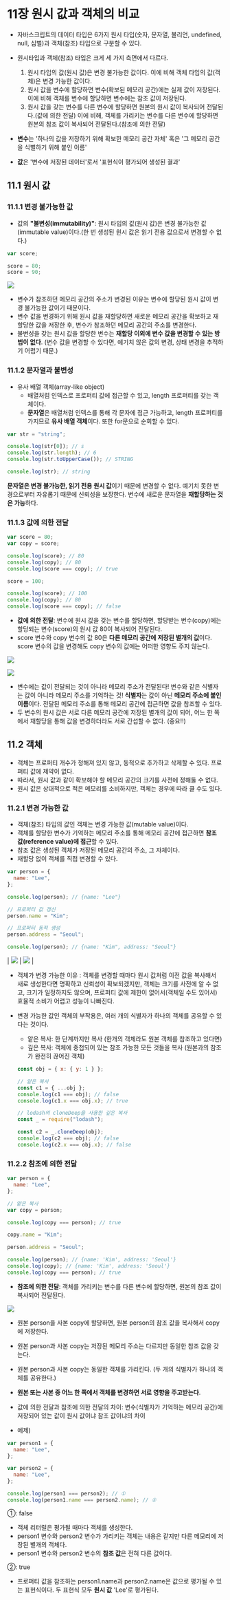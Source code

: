 # 11장 원시 값과 객체의 비교

- 자바스크립트의 데이터 타입은 6가지 원시 타입(숫자, 문자열, 불리언, undefined, null, 심벌)과 객체(참조) 타입으로 구분할 수 있다.

- 원시타입과 객체(참조) 타입은 크게 세 가지 측면에서 다르다.

  1. 원시 타입의 값(원시 값)은 변경 불가능한 값이다. 이에 비해 객체 타입의 값(객체)은 변경 가능한 값이다.
  2. 원시 값을 변수에 할당하면 변수(확보된 메모리 공간)에는 실제 값이 저장된다. 이에 비해 객체를 변수에 할당하면 변수에는 참조 값이 저장된다.
  3. 원시 값을 갖는 변수를 다른 변수에 할당하면 원본의 원시 값이 복사되어 전달된다.(값에 의한 전달) 이에 비해, 객체를 가리키는 변수를 다른 변수에 할당하면 원본의 참조 값이 복사되어 전달된다.(참조에 의한 전달)

- **변수**는 '하나의 값을 저장하기 위해 확보한 메모리 공간 자체' 혹은 '그 메모리 공간을 식별하기 위해 붙인 이름'
- **값**은 '변수에 저장된 데이터'로서 '표현식이 평가되어 생성된 결과'

## 11.1 원시 값

### 11.1.1 변경 불가능한 값

- 값의 **"불변성(immutability)"**: 원시 타입의 값(원시 값)은 변경 불가능한 값(immutable value)이다.(한 번 생성된 원시 값은 읽기 전용 값으로서 변경할 수 없다.)

```javascript
var score;

score = 80;
score = 90;
```

![](../public/images/11.1.png)

- 변수가 참조하던 메모리 공간의 주소가 변경된 이유는 변수에 할당된 원시 값이 변경 불가능한 값이기 때문이다.
- 변수 값을 변경하기 위해 원시 값을 재할당하면 새로운 메모리 공간을 확보하고 재할당한 값을 저장한 후, 변수가 참조하던 메모리 공간의 주소를 변경한다.
- 불변성을 갖는 원시 값을 할당한 변수는 **재할당 이외에 변수 값을 변경할 수 있는 방법이 없다**. (변수 값을 변경할 수 있다면, 예기치 않은 값의 변경, 상태 변경을 추적하기 어렵기 때문.)

### 11.1.2 문자열과 불변성

- 유사 배열 객체(array-like object)
  - 배열처럼 인덱스로 프로퍼티 값에 접근할 수 있고, length 프로퍼티를 갖는 객체이다.
  - **문자열**은 배열처럼 인덱스를 통해 각 문자에 접근 가능하고, length 프로퍼티를 가지므로 **유사 배열 객체**이다. 또한 for문으로 순회할 수 있다.

```javascript
var str = "string";

console.log(str[0]); // s
console.log(str.length); // 6
console.log(str.toUpperCase()); // STRING

console.log(str); // string
```

**문자열은 변경 불가능한, 읽기 전용 원시 값**이기 때문에 변경할 수 없다. 예기치 못한 변경으로부터 자유롭기 때문에 신뢰성을 보장한다. 변수에 새로운 문자열을 **재할당하는 것은 가능**하다.

### 11.1.3 값에 의한 전달

```javascript
var score = 80;
var copy = score;

console.log(score); // 80
console.log(copy); // 80
console.log(score === copy); // true

score = 100;

console.log(score); // 100
console.log(copy); // 80
console.log(score === copy); // false
```

- **값에 의한 전달**: 변수에 원시 값을 갖는 변수를 할당하면, 할당받는 변수(copy)에는 할당되는 변수(score)의 원시 값 80이 복사되어 전달된다.
- score 변수와 copy 변수의 값 80은 **다른 메모리 공간에 저장된 별개의 값**이다. score 변수의 값을 변경해도 copy 변수의 값에는 어떠한 영향도 주지 않는다.

![](../public/images/11.1.3.png)

![](../public/images/11.1.3_1.png)

- 변수에는 값이 전달되는 것이 아니라 메모리 주소가 전달된다! 변수와 같은 식별자는 값이 아니라 메모리 주소를 기억하는 것! **식별자**는 값이 아닌 **메모리 주소에 붙인 이름**이다. 전달된 메모리 주소를 통해 메모리 공간에 접근하면 값을 참조할 수 있다.
- 두 변수의 원시 값은 서로 다른 메모리 공간에 저장된 별개의 값이 되어, 어느 한 쪽에서 재할당을 통해 값을 변경하더라도 서로 간섭할 수 없다. (중요!!)

## 11.2 객체

- 객체는 프로퍼티 개수가 정해져 있지 않고, 동적으로 추가하고 삭제할 수 있다. 프로퍼티 값에 제약이 없다.
- 따라서, 원시 값과 같이 확보해야 할 메모리 공간의 크기를 사전에 정해둘 수 없다.
- 원시 값은 상대적으로 적은 메모리를 소비하지만, 객체는 경우에 따라 클 수도 있다.

### 11.2.1 변경 가능한 값

- 객체(참조) 타입의 값인 객체는 변경 가능한 값(mutable value)이다.
- 객체를 할당한 변수가 기억하는 메모리 주소를 통해 메모리 공간에 접근하면 **참조 값(reference value)에 접근**할 수 있다.
- 참조 값은 생성된 객체가 저장된 메모리 공간의 주소, 그 자체이다.
- 재할당 없이 객체를 직접 변경할 수 있다.

```javascript
var person = {
  name: "Lee",
};

console.log(person); // {name: "Lee"}

// 프로퍼티 값 갱신
person.name = "Kim";

// 프로퍼티 동적 생성
person.address = "Seoul";

console.log(person); // {name: "Kim", address: "Seoul"}
```

| ![](../public/images/11.2.1.png) | ![](../public/images/11.2.1_1.png) |

- 객체가 변경 가능한 이유
  : 객체를 변경할 때마다 원시 값처럼 이전 값을 복사해서 새로 생성한다면 명확하고 신뢰성이 확보되겠지만, 객체는 크기를 사전에 알 수 없고, 크기가 일정하지도 않으며, 프로퍼티 값에 제한이 없어서(객체일 수도 있어서) 효율적 소비가 어렵고 성능이 나빠진다.

- 변경 가능한 값인 객체의 부작용은, 여러 개의 식별자가 하나의 객체를 공유할 수 있다는 것이다.

  - 얕은 복사: 한 단계까지만 복사 (한개의 객체라도 원본 객체를 참조하고 있다면)
  - 깊은 복사: 객체에 중첩되어 있는 참조 가능한 모든 것들을 복사 (원본과의 참조가 완전히 끊어진 객체)

  ```javascript
  const obj = { x: { y: 1 } };

  // 얕은 복사
  const c1 = { ...obj };
  console.log(c1 === obj); // false
  console.log(c1.x === obj.x); // true

  // lodash의 cloneDeep을 사용한 깊은 복사
  const _ = require("lodash");

  const c2 = _.cloneDeep(obj);
  console.log(c2 === obj); // false
  console.log(c2.x === obj.x); // false
  ```

### 11.2.2 참조에 의한 전달

```javascript
var person = {
  name: "Lee",
};

// 얕은 복사
var copy = person;

console.log(copy === person); // true

copy.name = "Kim";

person.address = "Seoul";

console.log(person); // {name: 'Kim', address: 'Seoul'}
console.log(copy); // {name: 'Kim', address: 'Seoul'}
console.log(copy === person); // true
```

- **참조에 의한 전달**: 객체를 가리키는 변수를 다른 변수에 할당하면, 원본의 참조 값이 복사되어 전달된다.

![](../public/images/11.2.2.png)

- 원본 person을 사본 copy에 할당하면, 원본 person의 참조 값을 복사해서 copy에 저장한다.
- 원본 person과 사본 copy는 저장된 메모리 주소는 다르지만 동일한 참조 값을 갖는다.
- 원본 person과 사본 copy는 동일한 객체를 가리킨다. (두 개의 식별자가 하나의 객체를 공유한다.)
- **원본 또는 사본 중 어느 한 쪽에서 객체를 변경하면 서로 영향을 주고받는다**.

- 값에 의한 전달과 참조에 의한 전달의 차이: 변수(식별자가 기억하는 메모리 공간)에 저장되어 있는 값이 원시 값이냐 참조 값이냐의 차이

- 예제)

```javascript
var person1 = {
  name: "Lee",
};

var person2 = {
  name: "Lee",
};

console.log(person1 === person2); // ①
console.log(person1.name === person2.name); // ②
```

①: false

- 객체 리터럴은 평가될 때마다 객체를 생성한다.
- person1 변수와 person2 변수가 가리키는 객체는 내용은 같지만 다른 메모리에 저장된 별개의 객체다.
- person1 변수와 person2 변수의 **참조 값**은 전혀 다른 값이다.

②: true

- 프로퍼티 값을 참조하는 person1.name과 person2.name은 값으로 평가될 수 있는 표현식이다. 두 표현식 모두 **원시 값** 'Lee'로 평가된다.
